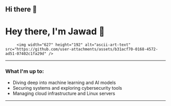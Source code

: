 ## Hi there 👋

# Hey there, I'm Jawad 👋

  
         <img width="627" height="192" alt="ascii-art-text" src="https://github.com/user-attachments/assets/b31acf70-0168-4572-ad51-07402c1fa29d" />
                                                    

---

### What I'm up to:

- Diving deep into machine learning and AI models
- Securing systems and exploring cybersecurity tools
- Managing cloud infrastructure and Linux servers

---


<!--
**jawad-glitch/jawad-glitch** is a ✨ _special_ ✨ repository because its `README.md` (this file) appears on your GitHub profile.

Here are some ideas to get you started:

- 🔭 I’m currently working on ...
- 🌱 I’m currently learning ...
- 👯 I’m looking to collaborate on ...
- 🤔 I’m looking for help with ...
- 💬 Ask me about ...
- 📫 How to reach me: ...
- 😄 Pronouns: ...
- ⚡ Fun fact: ...
-->
